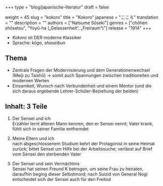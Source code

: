 +++
type = "blog/japanische-literatur"
draft = false

weight = 45
slug = "kokoro"
title = "Kokoro"
japanese = "こころ"
translation = ""
description = ""
authors = ["Natsume Sōseki"]
genres = ["chōhen shōsetsu", "Yoyū-ha („Gelassenheit“, „Freiraum“)"]
release = "1914"
+++

- _Kokoro_ ist DER moderne Klassiker
- Sprache: _kōgo_, _shaseibun_

## Thema

- Zentrale Fragen der Modernisierung und dem Generationenwechsel (Meiji zu Taishō) -> somit auch Spannungen zwischen traditionellen und modernen Werten
- Einsamkeit, Wunsch nach Verbundenheit und einem Mentor (und die sich daraus ergebende Lehrer-Schüler-Beziehung der beiden)

## Inhalt: 3 Teile

1. Der Sensei und ich  
Erzähler lernt älteren Mann kennen, den er Sensei nennt; Vater krank, fühlt sich in seiner Familie entfremdet

2. Meine Eltern und ich  
nach abgeschlossenem Studium kehrt der Protagonist in seine Heimat zurück; bittet Sensei um Hilfe bei der Arbeitssuche; verlässt auf Brief vom Sensei den sterbenden Vater

3. Der Sensei und sein Vermächtnis  
Sensei hat seinen Freund K betrogen, um seine Frau zu heiraten, daraufhin beging dieser Selbstmord; nach Suizid von General Nogi entscheidet sich der Sensei auch für den Freitod
